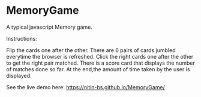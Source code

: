 # MemoryGame

A typical javascript Memory game.

Instructions:

Flip the cards one after the other. There are 6 pairs of cards jumbled everytime the browser is refreshed.
Click the right cards one after the other to get the right pair matched.
There is a score card that displays the number of matches done so far.
At the end,the amount of time taken by the user is displayed.

See the live demo here: https://nitin-bs.github.io/MemoryGame/

